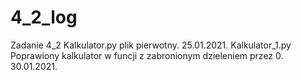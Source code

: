 # 4_2_log
Zadanie 4_2
 Kalkulator.py plik pierwotny. 25.01.2021.
 Kalkulator_1.py Poprawiony kalkulator w funcji z zabronionym dzieleniem przez 0. 30.01.2021.
